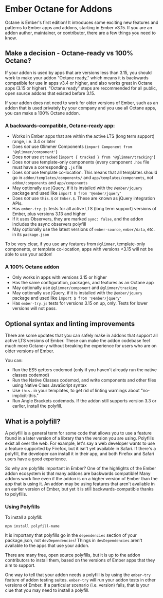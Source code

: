 # Ember Octane for Addons

Octane is Ember's first edition! It introduces some exciting new features and patterns to Ember apps and addons, starting in Ember v3.15. If you are an addon author, maintainer, or contributor, there are a few things you need to know.

## Make a decision - Octane-ready vs 100% Octane?

If your addon is used by apps that are versions less than 3.15, you should work to make your addon "Octane ready," which means it is backwards compatible for use in apps v3.4 or higher, and also works great in Octane apps (3.15 or higher).
"Octane ready" steps are recommended for all public, open source addons that existed before 3.15.

If your addon does not need to work for older versions of Ember, such as an addon that is used privately by your company and you use all Octane apps, you can make a 100% Octane addon.

### A backwards-compatible, Octane-ready app:

- Works in Ember apps that are within the active LTS (long term support) range, i.e. 3.4 or later 
- Does _not_ use Glimmer Components (`import Component from '@glimmer/component'`)
- Does _not_ use `@tracked` (`import { tracked } from '@glimmer/tracking'`)
- Does _not_ use template-only components (every component `.hbs` file must have a corresponding `.js` file
- Does _not_ use template co-location. This means that all templates should go in `addon/templates/components/` and `app/templates/components`, not `addon/components` and `app/components`
- May optionally use jQuery, if it is installed with the `@ember/jquery` package and used like `import $ from '@ember/jquery'`
- Does _not_ use `this.$` or `Ember.$`. These are known as jQuery integration APIs.
- Has `ember-try.js` tests for all active LTS (long term support) versions of Ember, plus versions 3.13 and higher
- If it uses Observers, they are marked `sync: false`, and the addon includes the async observers polyfill
- May optionally use the latest versions of `ember-source`, `ember/data`, etc. in its `package.json` 

To be very clear, if you use any features from `@glimmer`, template-only components, or template co-location, apps with versions <3.15 will not be able to use your addon!

### A 100% Octane addon

- Only works in apps with versions 3.15 or higher
- Has the same configuration, packages, and features as an Octane app
- May optionally use `@glimmer/component` and `@glimmer/tracking`
- May optionally use jQuery, if it is installed with the `@ember/jquery` package and used like `import $ from '@ember/jquery'`
- Has `ember-try.js` tests for versions 3.15 on up, only. Tests for lower versions will not pass.

## Optional syntax and linting improvements

There are some updates that you can safely make in addons that support all active LTS versions of Ember.
These can make the addon codebase feel much more Octane-y without breaking the experience for users who are on older versions of Ember.

You can:
- Run the ES5 getters codemod (only if you haven't already run the native classes codemod)
- Run the Native Classes codemod, and write components and other files using Native Class JavaScript syntax
- Use `this.` in your templates, to get rid of linting warnings about "no-implicit-this."
- Run Angle Brackets codemods. If the addon still supports version 3.3 or earlier, install the polyfill.

## What is a polyfill?

A polyfill is a general term for some code that allows you to use a feature found in a later version of a library than the version you are using.
Polyfills exist all over the web.
For example, let's say a web developer wants to use a feature supported by Firefox, but it isn't yet available in Safari. If there's a polyfill, the developer can install it in their app, and both Firefox and Safari users have a good experience.

So why are polyfills important in Ember? One of the highlights of the Ember addon ecosystem is that many addons are backwards compatible! Many addons work fine even if the addon is on a higher version of Ember than the app that is using it. An addon may be using features that aren't available in an earlier version of Ember, but yet it is still backwards-compatible thanks to polyfills.

### Using Polyfills

To install a polyfill:

```
npm install polyfill-name
```

It is importany that polyfills go in the `dependencies` section of your package.json, not `devDependencies`! Things in `devDependencies` aren't available to the apps that use your addon.

There are many free, open source polyfills, but it is up to the addon contributors to install them, based on the versions of Ember apps that they aim to support.

One way to tell that your addon needs a polyfill is by using the `ember-try` feature of addon testing suites. `ember-try` will run your addon tests in other versions of Ember. If a particular scenario (i.e. version) fails, that is your clue that you may need to install a polyfill.

<!-- Some common polyfills include:

TODO -->
